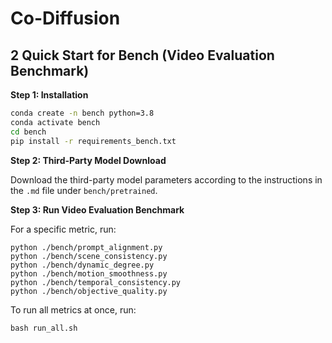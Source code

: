# Co-Diffusion

## 2 Quick Start for Bench (Video Evaluation Benchmark)

**Step 1: Installation**


``` sh
conda create -n bench python=3.8
conda activate bench
cd bench
pip install -r requirements_bench.txt
```

**Step 2: Third-Party Model Download**

Download the third-party model parameters according to the instructions in the `.md` file under `bench/pretrained`.

**Step 3: Run Video Evaluation Benchmark**

For a specific metric, run:

```
python ./bench/prompt_alignment.py
python ./bench/scene_consistency.py
python ./bench/dynamic_degree.py
python ./bench/motion_smoothness.py
python ./bench/temporal_consistency.py
python ./bench/objective_quality.py
```

To run all metrics at once, run:

```
bash run_all.sh
```



